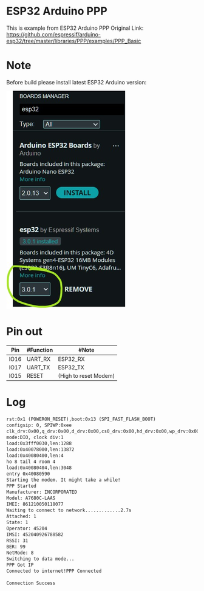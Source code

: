 # ESP32 Arduino PPP

This is example from ESP32 Arduino PPP
Original Link: https://github.com/espressif/arduino-esp32/tree/master/libraries/PPP/examples/PPP_Basic

# Note

Before build please install latest ESP32 Arduino version:

![ESP32 Board](/esp32_board.jpg)

# Pin out

Pin | #Function | #Note
--- | --- | ---|
IO16 | UART_RX | ESP32_RX
IO17 | UART_TX | ESP32_TX
IO15 | RESET | (High to reset Modem)

# Log
```
rst:0x1 (POWERON_RESET),boot:0x13 (SPI_FAST_FLASH_BOOT)
configsip: 0, SPIWP:0xee
clk_drv:0x00,q_drv:0x00,d_drv:0x00,cs0_drv:0x00,hd_drv:0x00,wp_drv:0x00
mode:DIO, clock div:1
load:0x3fff0030,len:1288
load:0x40078000,len:13872
load:0x40080400,len:4
ho 8 tail 4 room 4
load:0x40080404,len:3048
entry 0x40080590
Starting the modem. It might take a while!
PPP Started
Manufacturer: INCORPORATED
Model: A7680C-LAAS
IMEI: 861210050118077
Waiting to connect to network.............2.7s
Attached: 1
State: 1
Operator: 45204
IMSI: 452040926788582
RSSI: 31
BER: 99
NetMode: 8
Switching to data mode...
PPP Got IP
Connected to internet!PPP Connected

Connection Success
```
